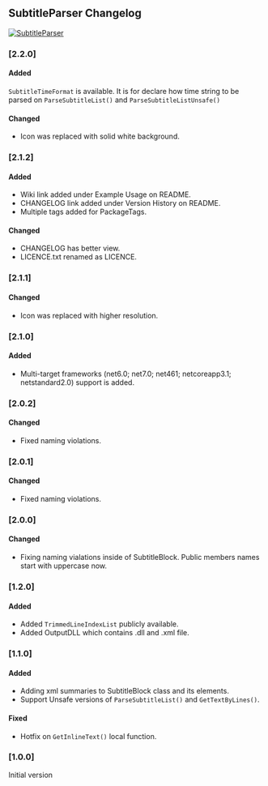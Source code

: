 ## SubtitleParser Changelog
[![SubtitleParser](https://img.shields.io/nuget/v/SubtitleParser.svg)](https://www.nuget.org/packages/SubtitleParser/)

<!--
### [Unreleased]

#### Added

#### Changed

#### Removed
-->

### [2.2.0]

#### Added
``SubtitleTimeFormat`` is available. It is for declare how time string to be parsed on ``ParseSubtitleList()`` and ``ParseSubtitleListUnsafe()``

#### Changed
* Icon was replaced with solid white background.

### [2.1.2]

#### Added
* Wiki link added under Example Usage on README.
* CHANGELOG link added under Version History on README.
* Multiple tags added for PackageTags.

#### Changed
* CHANGELOG has better view.
* LICENCE.txt renamed as LICENCE.

### [2.1.1]

#### Changed
* Icon was replaced with higher resolution.

### [2.1.0]

#### Added
*  Multi-target frameworks (net6.0; net7.0; net461; netcoreapp3.1; netstandard2.0) support is added.

### [2.0.2]

#### Changed
* Fixed naming violations.

### [2.0.1]

#### Changed
* Fixed naming violations.

### [2.0.0]

#### Changed
* Fixing naming vialations inside of SubtitleBlock. Public members names start with uppercase now.

### [1.2.0]

#### Added
* Added `TrimmedLineIndexList` publicly available.
* Added OutputDLL which contains .dll and .xml file.

### [1.1.0]

#### Added
 * Adding xml summaries to SubtitleBlock class and its elements. 
 * Support Unsafe versions of `ParseSubtitleList()` and `GetTextByLines()`.

#### Fixed
 * Hotfix on `GetInlineText()` local function.

### [1.0.0]
Initial version
